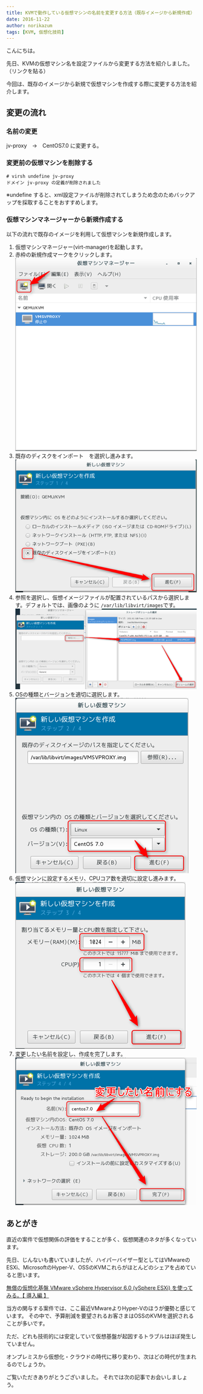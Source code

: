 ```yaml
---
title: KVMで動作している仮想マシンの名前を変更する方法（既存イメージから新規作成）
date: 2016-11-22
author: norikazum
tags: [KVM, 仮想化技術]
---
```


こんにちは。

先日、KVMの仮想マシン名を設定ファイルから変更する方法を紹介しました。（リンクを貼る）

今回は、既存のイメージから新規で仮想マシンを作成する際に変更する方法を紹介します。

## 変更の流れ

### 名前の変更
jv-proxy　→　CentOS7.0 に変更する。


### 変更前の仮想マシンを削除する
```
# virsh undefine jv-proxy
ドメイン jv-proxy の定義が削除されました
```
※undefine すると、xml設定ファイルが削除されてしまうため念のためバックアップを採取することをおすすめします。


### 仮想マシンマネージャーから新規作成する

以下の流れで既存のイメージを利用して仮想マシンを新規作成します。

1. 仮想マシンマネージャー(virt-manager)を起動します。
2. 赤枠の新規作成マークをクリックします。
![screenshot-from-2016-11-13-02-26-30](images/kvm-change-name-of-active-vm-2-1.png)
3. 既存のディスクをインポート　を選択し進みます。
![screenshot-from-2016-11-13-02-26-36](images/kvm-change-name-of-active-vm-2-2.png)
4. 参照を選択し、仮想イメージファイルが配置されているパスから選択します。デフォルトでは、画像のように `/var/lib/libvirt/images`です。
![screenshot-from-2016-11-13-02-26-47](images/kvm-change-name-of-active-vm-2-3.png)
5. OSの種類とバージョンを適切に選択します。
![screenshot-from-2016-11-13-02-27-06](images/kvm-change-name-of-active-vm-2-4.png)
6. 仮想マシンに設定するメモリ、CPUコア数を適切に設定し進みます。
![screenshot-from-2016-11-13-02-27-14](images/kvm-change-name-of-active-vm-2-5.png)
7. 変更したい名前を設定し、作成を完了します。
![screenshot-from-2016-11-13-02-27-19](images/kvm-change-name-of-active-vm-2-6.png)

## あとがき

直近の案件で仮想関係の評価をすることが多く、仮想関連のネタが多くなっています。

先日、じんないも書いていましたが、ハイパーバイザー型としてはVMwareのESXi、MicrosoftのHyper-V、OSSのKVMこれらがほとんどのシェアを占めていると思います。

[無償の仮想化基盤 VMware vSphere Hypervisor 6.0 (vSphere ESXi) を使ってみる。【 導入編 】](https://mseeeen.msen.jp/vmware-vsphere-hypervisor-6-esxi-intro/)

当方の関与する案件では、ここ最近VMwareよりHyper-Vのほうが優勢と感じています。
その中で、予算削減を要望されるお客さまはOSSのKVMを選択されることが多いです。

ただ、どれも技術的には安定していて仮想基盤が起因するトラブルはほぼ発生していません。

オンプレミスから仮想化・クラウドの時代に移り変わり、次はどの時代が生まれるのでしょうか。

ご覧いただきありがとうございました。
それでは次の記事でお会いしましょう。